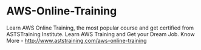 # AWS-Online-Training
Learn AWS Online Training, the most popular course and get certified from ASTSTraining Institute.  Learn AWS Training and Get your Dream Job. Know More - http://www.aststraining.com/aws-online-training
